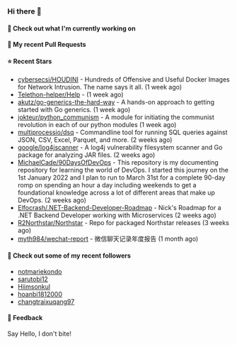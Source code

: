 ### Hi there 👋

#### 👷 Check out what I'm currently working on

#### 🔨 My recent Pull Requests


#### ⭐ Recent Stars

- [cybersecsi/HOUDINI](https://github.com/cybersecsi/HOUDINI) - Hundreds of Offensive and Useful Docker Images for Network Intrusion. The name says it all. (1 week ago)
- [Telethon-helper/Help](https://github.com/Telethon-helper/Help) -  (1 week ago)
- [akutz/go-generics-the-hard-way](https://github.com/akutz/go-generics-the-hard-way) - A hands-on approach to getting started with Go generics. (1 week ago)
- [jokteur/python_communism](https://github.com/jokteur/python_communism) - A module for initiating the communist revolution in each of our python modules (1 week ago)
- [multiprocessio/dsq](https://github.com/multiprocessio/dsq) - Commandline tool for running SQL queries against JSON, CSV, Excel, Parquet, and more. (2 weeks ago)
- [google/log4jscanner](https://github.com/google/log4jscanner) - A log4j vulnerability filesystem scanner and Go package for analyzing JAR files. (2 weeks ago)
- [MichaelCade/90DaysOfDevOps](https://github.com/MichaelCade/90DaysOfDevOps) - This repository is my documenting repository for learning the world of DevOps. I started this journey on the 1st January 2022 and I plan to run to March 31st for a complete 90-day romp on spending an hour a day including weekends to get a foundational knowledge across a lot of different areas that make up DevOps.  (2 weeks ago)
- [Elfocrash/.NET-Backend-Developer-Roadmap](https://github.com/Elfocrash/.NET-Backend-Developer-Roadmap) - Nick&#39;s Roadmap for a .NET Backend Developer working with Microservices (2 weeks ago)
- [R2Northstar/Northstar](https://github.com/R2Northstar/Northstar) - Repo for packaged Northstar releases (3 weeks ago)
- [myth984/wechat-report](https://github.com/myth984/wechat-report) - 微信聊天记录年度报告 (1 month ago)

#### 👯 Check out some of my recent followers

- [notmariekondo](https://github.com/notmariekondo)
- [sarutobi12](https://github.com/sarutobi12)
- [Hiimsonkul](https://github.com/Hiimsonkul)
- [hoanbi1812000](https://github.com/hoanbi1812000)
- [changtraixuqang97](https://github.com/changtraixuqang97)

#### 💬 Feedback

Say Hello, I don't bite!